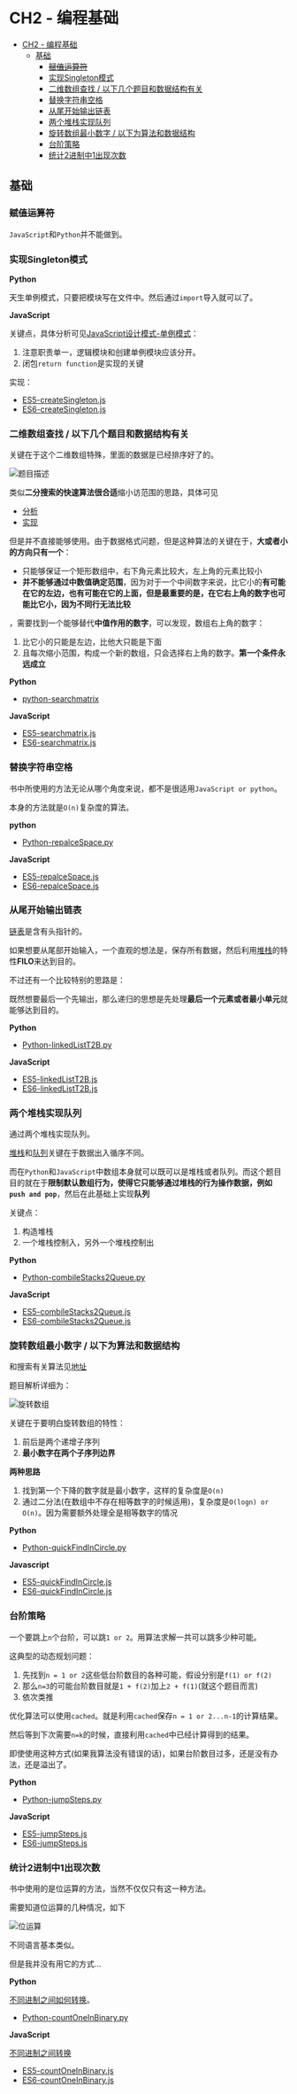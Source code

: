 # CH2 - 编程基础

<!-- TOC -->

- [CH2 - 编程基础](#ch2---编程基础)
  - [基础](#基础)
    - [~~赋值运算符~~](#赋值运算符)
    - [实现Singleton模式](#实现singleton模式)
    - [二维数组查找 / 以下几个题目和数据结构有关](#二维数组查找--以下几个题目和数据结构有关)
    - [替换字符串空格](#替换字符串空格)
    - [从尾开始输出链表](#从尾开始输出链表)
    - [两个堆栈实现队列](#两个堆栈实现队列)
    - [旋转数组最小数字 / 以下为算法和数据结构](#旋转数组最小数字--以下为算法和数据结构)
    - [台阶策略](#台阶策略)
    - [统计2进制中1出现次数](#统计2进制中1出现次数)

<!-- /TOC -->

## 基础

### ~~赋值运算符~~

`JavaScript`和`Python`并不能做到。

### 实现Singleton模式

**Python**

天生单例模式，只要把模块写在文件中。然后通过`import`导入就可以了。

**JavaScript**

关键点，具体分析可见[JavaScript设计模式-单例模式](https://github.com/JiangWeixian/JS-Books/blob/master/JS%E8%AE%BE%E8%AE%A1%E6%A8%A1%E5%BC%8F(Desgin-Patterns)/%E8%AE%BE%E8%AE%A1%E6%A8%A1%E5%BC%8F/%E5%8D%95%E4%BE%8B%E6%A8%A1%E5%BC%8F.md)：

1. 注意职责单一，逻辑模块和创建单例模块应该分开。
2. 闭包`return function`是实现的关键

实现：

* [ES5-createSingleton.js](https://github.com/JiangWeixian/Algo/blob/master/Sword2offer/CH2-%E7%BC%96%E7%A8%8B%E9%A2%98%E7%9B%AE-%E5%9F%BA%E7%A1%80%E9%83%A8%E5%88%86/ES5/createSingleton.js)
* [ES6-createSingleton.js](https://github.com/JiangWeixian/Algo/blob/master/Sword2offer/CH2-%E7%BC%96%E7%A8%8B%E9%A2%98%E7%9B%AE-%E5%9F%BA%E7%A1%80%E9%83%A8%E5%88%86/ES6/createSingleton.js)

### 二维数组查找 / 以下几个题目和数据结构有关

关键在于这个二维数组特殊，里面的数据是已经排序好了的。

![题目描述](https://raw.githubusercontent.com/JiangWeixian/JS-Books/master/sword2offer/CH2-%E7%BC%96%E7%A8%8B%E9%A2%98%E7%9B%AE-%E5%9F%BA%E7%A1%80%E9%83%A8%E5%88%86/img/%E4%BA%8C%E7%BB%B4%E6%95%B0%E7%BB%84%E6%9F%A5%E6%89%BE.png)

类似**二分搜索的快速算法很合适**缩小访范围的思路，具体可见

* [分析](https://github.com/JiangWeixian/JS-Books/blob/master/JS%E6%95%B0%E6%8D%AE%E7%BB%93%E6%9E%84%E4%B8%8E%E7%AE%97%E6%B3%95/%E7%AE%97%E6%B3%95%E9%83%A8%E5%88%86/%E6%90%9C%E7%B4%A2%E7%AE%97%E6%B3%95/%E6%90%9C%E7%B4%A2%E7%AE%97%E6%B3%95.md) 
* [实现](https://github.com/JiangWeixian/JS-Books/blob/master/JS%E6%95%B0%E6%8D%AE%E7%BB%93%E6%9E%84%E4%B8%8E%E7%AE%97%E6%B3%95/%E7%AE%97%E6%B3%95%E9%83%A8%E5%88%86/%E6%90%9C%E7%B4%A2%E7%AE%97%E6%B3%95/quickFind.js)

但是并不直接能够使用。由于数据格式问题，但是这种算法的关键在于，**大或者小的方向只有一个**：

* 只能够保证一个矩形数组中，右下角元素比较大，左上角的元素比较小
* **并不能够通过中数值确定范围**，因为对于一个中间数字来说，比它小的**有可能在它的左边，也有可能在它的上面，但是最重要的是，在它右上角的数字也可能比它小，因为不同行无法比较**

，需要找到一个能够替代**中值作用的数字**，可以发现，数组右上角的数字：

1. 比它小的只能是左边，比他大只能是下面
2. 且每次缩小范围，构成一个新的数组，只会选择右上角的数字。**第一个条件永远成立**

**Python**

* [python-searchmatrix](https://github.com/JiangWeixian/Algo/blob/master/Sword2offer/CH2-%E7%BC%96%E7%A8%8B%E9%A2%98%E7%9B%AE-%E5%9F%BA%E7%A1%80%E9%83%A8%E5%88%86/Python/searchMatrix.py)

**JavaScript**

* [ES5-searchmatrix.js](https://github.com/JiangWeixian/Algo/blob/master/Sword2offer/CH2-%E7%BC%96%E7%A8%8B%E9%A2%98%E7%9B%AE-%E5%9F%BA%E7%A1%80%E9%83%A8%E5%88%86/ES5/searchMatrix.js)
* [ES6-searchmatrix.js](https://github.com/JiangWeixian/Algo/blob/master/Sword2offer/CH2-%E7%BC%96%E7%A8%8B%E9%A2%98%E7%9B%AE-%E5%9F%BA%E7%A1%80%E9%83%A8%E5%88%86/ES6/searchMatrix.js)

### 替换字符串空格

书中所使用的方法无论从哪个角度来说，都不是很适用`JavaScript or python`。

本身的方法就是`O(n)`复杂度的算法。

**python**

* [Python-repalceSpace.py](https://github.com/JiangWeixian/Algo/blob/master/Sword2offer/CH2-%E7%BC%96%E7%A8%8B%E9%A2%98%E7%9B%AE-%E5%9F%BA%E7%A1%80%E9%83%A8%E5%88%86/Python/replaceSpace.py)

**JavaScript**

* [ES5-repalceSpace.js](https://github.com/JiangWeixian/Algo/blob/master/Sword2offer/CH2-%E7%BC%96%E7%A8%8B%E9%A2%98%E7%9B%AE-%E5%9F%BA%E7%A1%80%E9%83%A8%E5%88%86/ES5/repalceSpace.js)
* [ES6-repalceSpace.js](https://github.com/JiangWeixian/Algo/blob/master/Sword2offer/CH2-%E7%BC%96%E7%A8%8B%E9%A2%98%E7%9B%AE-%E5%9F%BA%E7%A1%80%E9%83%A8%E5%88%86/ES6/repalceSpace.js)

### 从尾开始输出链表

[链表](https://github.com/JiangWeixian/JS-Books/blob/master/JS%E6%95%B0%E6%8D%AE%E7%BB%93%E6%9E%84%E4%B8%8E%E7%AE%97%E6%B3%95/%E9%93%BE%E8%A1%A8/%E9%93%BE%E8%A1%A8.md)是含有头指针的。

如果想要从尾部开始输入，一个直观的想法是，保存所有数据，然后利用[堆栈](https://github.com/JiangWeixian/JS-Books/blob/master/JS%E6%95%B0%E6%8D%AE%E7%BB%93%E6%9E%84%E4%B8%8E%E7%AE%97%E6%B3%95/%E6%A0%88/stack.md)的特性**FILO**来达到目的。

不过还有一个比较特别的思路是：

既然想要最后一个先输出，那么递归的思想是先处理**最后一个元素或者最小单元**就能够达到目的。

**Python**

* [Python-linkedListT2B.py](https://github.com/JiangWeixian/Algo/blob/master/Sword2offer/CH2-%E7%BC%96%E7%A8%8B%E9%A2%98%E7%9B%AE-%E5%9F%BA%E7%A1%80%E9%83%A8%E5%88%86/Python/searchMatrix.py)

**JavaScript**

* [ES5-linkedListT2B.js](https://github.com/JiangWeixian/Algo/blob/master/Sword2offer/CH2-%E7%BC%96%E7%A8%8B%E9%A2%98%E7%9B%AE-%E5%9F%BA%E7%A1%80%E9%83%A8%E5%88%86/ES5/linkedListT2B.js)
* [ES6-linkedListT2B.js](https://github.com/JiangWeixian/Algo/blob/master/Sword2offer/CH2-%E7%BC%96%E7%A8%8B%E9%A2%98%E7%9B%AE-%E5%9F%BA%E7%A1%80%E9%83%A8%E5%88%86/ES6/linkedListT2B.js)

### 两个堆栈实现队列

通过两个堆栈实现队列。

[堆栈](https://github.com/JiangWeixian/JS-Books/blob/master/JS%E6%95%B0%E6%8D%AE%E7%BB%93%E6%9E%84%E4%B8%8E%E7%AE%97%E6%B3%95/%E6%A0%88/stack.md)和[队列](https://github.com/JiangWeixian/JS-Books/blob/master/JS%E6%95%B0%E6%8D%AE%E7%BB%93%E6%9E%84%E4%B8%8E%E7%AE%97%E6%B3%95/%E9%98%9F%E5%88%97/queue.md)关键在于数据出入循序不同。

而在`Python`和`JavaScript`中数组本身就可以既可以是堆栈或者队列。而这个题目目的就在于**限制默认数组行为，使得它只能够通过堆栈的行为操作数据，例如`push and pop`**，然后在此基础上实现**队列**

关键点：

1. 构造堆栈
2. 一个堆栈控制入，另外一个堆栈控制出

**Python**

* [Python-combileStacks2Queue.py](https://github.com/JiangWeixian/Algo/blob/master/Sword2offer/CH2-%E7%BC%96%E7%A8%8B%E9%A2%98%E7%9B%AE-%E5%9F%BA%E7%A1%80%E9%83%A8%E5%88%86/Python/combineStacks2Queue.py)

**JavaScript**

* [ES5-combileStacks2Queue.js](https://github.com/JiangWeixian/Algo/blob/master/Sword2offer/CH2-%E7%BC%96%E7%A8%8B%E9%A2%98%E7%9B%AE-%E5%9F%BA%E7%A1%80%E9%83%A8%E5%88%86/ES5/combineStacks2Queue.js)
* [ES6-combileStacks2Queue.js](https://github.com/JiangWeixian/Algo/blob/master/Sword2offer/CH2-%E7%BC%96%E7%A8%8B%E9%A2%98%E7%9B%AE-%E5%9F%BA%E7%A1%80%E9%83%A8%E5%88%86/ES6/combineStacks2Queue.js)

### 旋转数组最小数字 / 以下为算法和数据结构

和搜索有关算法见[地址](https://github.com/JiangWeixian/JS-Books/blob/master/JS%E6%95%B0%E6%8D%AE%E7%BB%93%E6%9E%84%E4%B8%8E%E7%AE%97%E6%B3%95/%E7%AE%97%E6%B3%95%E9%83%A8%E5%88%86/%E6%90%9C%E7%B4%A2%E7%AE%97%E6%B3%95/quickFind.js)

题目解析详细为：

![旋转数组](https://raw.githubusercontent.com/JiangWeixian/JS-Books/master/sword2offer/CH2-%E7%BC%96%E7%A8%8B%E9%A2%98%E7%9B%AE-%E5%9F%BA%E7%A1%80%E9%83%A8%E5%88%86/img/ciclearr.png)

关键在于要明白旋转数组的特性：

1. 前后是两个递增子序列
2. **最小数字在两个子序列边界**

**两种思路**

1. 找到第一个下降的数字就是最小数字，这样的复杂度是`O(n)`
2. 通过二分法(在数组中不存在相等数字的时候适用)，复杂度是`O(logn) or O(n)`。因为需要额外处理全是相等数字的情况

**Python**

* [Python-quickFindInCircle.py](https://github.com/JiangWeixian/Algo/blob/master/Sword2offer/CH2-%E7%BC%96%E7%A8%8B%E9%A2%98%E7%9B%AE-%E5%9F%BA%E7%A1%80%E9%83%A8%E5%88%86/Python/quickFindInCircle.py)

**Javascript**

* [ES5-quickFindInCircle.js](https://github.com/JiangWeixian/Algo/blob/master/Sword2offer/CH2-%E7%BC%96%E7%A8%8B%E9%A2%98%E7%9B%AE-%E5%9F%BA%E7%A1%80%E9%83%A8%E5%88%86/ES5/quickFindInCircleArr.js)
* [ES6-quickFindInCircle.js](https://github.com/JiangWeixian/Algo/blob/master/Sword2offer/CH2-%E7%BC%96%E7%A8%8B%E9%A2%98%E7%9B%AE-%E5%9F%BA%E7%A1%80%E9%83%A8%E5%88%86/ES6/quickFindInCircleArr.js)

### 台阶策略

一个要跳上`n`个台阶，可以跳`1 or 2`。用算法求解一共可以跳多少种可能。

这典型的动态规划问题：

1. 先找到`n = 1 or 2`这些低台阶数目的各种可能，假设分别是`f(1) or f(2)`
2. 那么`n=3`的可能台阶数目就是`1 + f(2)`加上`2 + f(1)`(就这个题目而言)
3. 依次类推

优化算法可以使用`cached`。就是利用`cached`保存`n = 1 or 2...n-1`的计算结果。

然后等到下次需要`n=k`的时候，直接利用`cached`中已经计算得到的结果。

即使使用这种方式(如果我算法没有错误的话)，如果台阶数目过多，还是没有办法，还是溢出了。

**Python**

* [Python-jumpSteps.py](https://github.com/JiangWeixian/Algo/blob/master/Sword2offer/CH2-%E7%BC%96%E7%A8%8B%E9%A2%98%E7%9B%AE-%E5%9F%BA%E7%A1%80%E9%83%A8%E5%88%86/Python/jumpSteps.py)

**JavaScript**

* [ES5-jumpSteps.js](https://github.com/JiangWeixian/Algo/blob/master/Sword2offer/CH2-%E7%BC%96%E7%A8%8B%E9%A2%98%E7%9B%AE-%E5%9F%BA%E7%A1%80%E9%83%A8%E5%88%86/ES5/jumpSteps.js)
* [ES6-jumpSteps.js](https://github.com/JiangWeixian/Algo/blob/master/Sword2offer/CH2-%E7%BC%96%E7%A8%8B%E9%A2%98%E7%9B%AE-%E5%9F%BA%E7%A1%80%E9%83%A8%E5%88%86/ES6/jumpSteps.js)

### 统计2进制中1出现次数

书中使用的是位运算的方法，当然不仅仅只有这一种方法。

需要知道位运算的几种情况，如下

![位运算](https://raw.githubusercontent.com/JiangWeixian/JS-Books/master/sword2offer/CH2-%E7%BC%96%E7%A8%8B%E9%A2%98%E7%9B%AE-%E5%9F%BA%E7%A1%80%E9%83%A8%E5%88%86/img/%E4%BD%8D%E8%BF%90%E7%AE%97.png)

不同语言基本类似。

但是我并没有用它的方式...

**Python**

[不同进制之间如何转换](https://blog.csdn.net/SeeTheWorld518/article/details/47752925)。

* [Python-countOneInBinary.py](https://github.com/JiangWeixian/Algo/blob/master/Sword2offer/CH2-%E7%BC%96%E7%A8%8B%E9%A2%98%E7%9B%AE-%E5%9F%BA%E7%A1%80%E9%83%A8%E5%88%86/Python/countOneInBinary.py)

**JavaScript**

[不同进制之间转换](https://github.com/JiangWeixian/JS-Tips/blob/master/Grammar/JS-%E8%BF%9B%E5%88%B6%E8%BD%AC%E6%8D%A2.md)

* [ES5-countOneInBinary.js](https://github.com/JiangWeixian/Algo/blob/master/Sword2offer/CH2-%E7%BC%96%E7%A8%8B%E9%A2%98%E7%9B%AE-%E5%9F%BA%E7%A1%80%E9%83%A8%E5%88%86/ES5/countOneInBinary.js)
* [ES6-countOneInBinary.js](https://github.com/JiangWeixian/Algo/blob/master/Sword2offer/CH2-%E7%BC%96%E7%A8%8B%E9%A2%98%E7%9B%AE-%E5%9F%BA%E7%A1%80%E9%83%A8%E5%88%86/ES6/countOneInBinary.js)